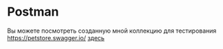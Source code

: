 # Postman
Вы можете посмотреть созданную мной коллекцию для тестирования https://petstore.swagger.io/ <a href="https://www.postman.com/rybenok/workspace/my-workspace/collection/30937667-9685e7fa-f83d-40cd-bc1b-6018b5858670?action=share&creator=30937667"> здесь </a>
